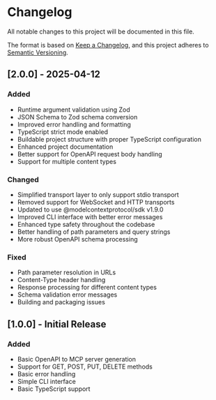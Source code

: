 # Changelog

All notable changes to this project will be documented in this file.

The format is based on [Keep a Changelog](https://keepachangelog.com/en/1.0.0/),
and this project adheres to [Semantic Versioning](https://semver.org/spec/v2.0.0.html).

## [2.0.0] - 2025-04-12

### Added
- Runtime argument validation using Zod
- JSON Schema to Zod schema conversion
- Improved error handling and formatting
- TypeScript strict mode enabled
- Buildable project structure with proper TypeScript configuration
- Enhanced project documentation
- Better support for OpenAPI request body handling
- Support for multiple content types

### Changed
- Simplified transport layer to only support stdio transport
- Removed support for WebSocket and HTTP transports
- Updated to use @modelcontextprotocol/sdk v1.9.0
- Improved CLI interface with better error messages
- Enhanced type safety throughout the codebase
- Better handling of path parameters and query strings
- More robust OpenAPI schema processing

### Fixed
- Path parameter resolution in URLs
- Content-Type header handling
- Response processing for different content types
- Schema validation error messages
- Building and packaging issues

## [1.0.0] - Initial Release

### Added
- Basic OpenAPI to MCP server generation
- Support for GET, POST, PUT, DELETE methods
- Basic error handling
- Simple CLI interface
- Basic TypeScript support